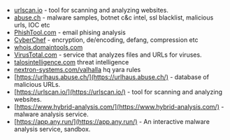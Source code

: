 - [urlscan.io](https://urlscan.io/) - tool for scanning and analyzing websites.
- [abuse.ch](https://abuse.ch/) - malware samples, botnet c&c intel, ssl blacklist, malicious urls, IOC etc
- [PhishTool.com](https://app.phishtool.com/sign-up/community) - email phising analysis
- [CyberChef](https://gchq.github.io/CyberChef/) - encryption, de/encoding, defang, compression etc
- [whois.domaintools.com](https://whois.domaintools.com/)
- [VirusTotal.com](https://www.virustotal.com/) - service that analyzes files and URLs for viruses.
- [talosintelligence.com](https://talosintelligence.com/) threat intelligence
- [nextron-systems.com/valhalla](https://www.nextron-systems.com/valhalla/) hq yara rules
- [https://urlhaus.abuse.ch/](https://urlhaus.abuse.ch/) - database of malicious URLs.
- [https://urlscan.io/](https://urlscan.io/) - tool for scanning and analyzing websites.
- [https://www.hybrid-analysis.com/](https://www.hybrid-analysis.com/) - malware analysis service.
- [https://app.any.run/](https://app.any.run/) - An interactive malware analysis service, sandbox.

